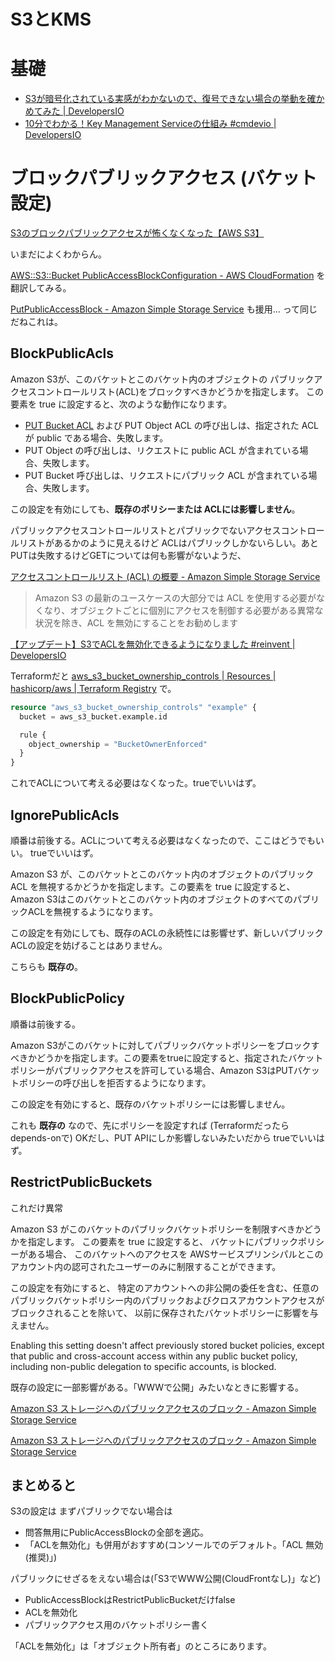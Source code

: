 # S3とKMS

# 基礎

* [S3が暗号化されている実感がわかないので、復号できない場合の挙動を確かめてみた | DevelopersIO](https://dev.classmethod.jp/articles/behavior-when-s3-cannot-be-decrypted/)
* [10分でわかる！Key Management Serviceの仕組み #cmdevio | DevelopersIO](https://dev.classmethod.jp/articles/10minutes-kms/)


# ブロックパブリックアクセス (バケット設定)

[S3のブロックパブリックアクセスが怖くなくなった【AWS S3】](https://zenn.dev/ymasutani/articles/019959e7c990b1)

いまだによくわからん。

[AWS::S3::Bucket PublicAccessBlockConfiguration - AWS CloudFormation](https://docs.aws.amazon.com/ja_jp/AWSCloudFormation/latest/UserGuide/aws-properties-s3-bucket-publicaccessblockconfiguration.html) を翻訳してみる。

[PutPublicAccessBlock - Amazon Simple Storage Service](https://docs.aws.amazon.com/AmazonS3/latest/API/API_PutPublicAccessBlock.html) も援用... って同じだねこれは。


## BlockPublicAcls 

Amazon S3が、このバケットとこのバケット内のオブジェクトの
パブリックアクセスコントロールリスト(ACL)をブロックすべきかどうかを指定します。
この要素を true に設定すると、次のような動作になります。

- [PUT Bucket ACL](https://docs.aws.amazon.com/ja_jp/AmazonS3/latest/API/API_PutBucketAcl.html) および PUT Object ACL の呼び出しは、指定された ACL が public である場合、失敗します。
- PUT Object の呼び出しは、リクエストに public ACL が含まれている場合、失敗します。
- PUT Bucket 呼び出しは、リクエストにパブリック ACL が含まれている場合、失敗します。

この設定を有効にしても、**既存のポリシーまたは ACLには影響しません**。

パブリックアクセスコントロールリストとパブリックでないアクセスコントロールリストがあるかのように見えるけど
ACLはパブリックしかないらしい。あとPUTは失敗するけどGETについては何も影響がないようだ、

[アクセスコントロールリスト (ACL) の概要 - Amazon Simple Storage Service](https://docs.aws.amazon.com/ja_jp/AmazonS3/latest/userguide/acl-overview.html)

> Amazon S3 の最新のユースケースの大部分では ACL を使用する必要がなくなり、オブジェクトごとに個別にアクセスを制御する必要がある異常な状況を除き、ACL を無効にすることをお勧めします

[【アップデート】S3でACLを無効化できるようになりました #reinvent | DevelopersIO](https://dev.classmethod.jp/articles/s3-bucket-owner-enforced/)


Terraformだと [aws_s3_bucket_ownership_controls | Resources | hashicorp/aws | Terraform Registry](https://registry.terraform.io/providers/hashicorp/aws/latest/docs/resources/s3_bucket_ownership_controls) で。

```terraform
resource "aws_s3_bucket_ownership_controls" "example" {
  bucket = aws_s3_bucket.example.id

  rule {
    object_ownership = "BucketOwnerEnforced"
  }
}
````

これでACLについて考える必要はなくなった。trueでいいはず。


## IgnorePublicAcls

順番は前後する。ACLについて考える必要はなくなったので、ここはどうでもいい。
trueでいいはず。

Amazon S3 が、このバケットとこのバケット内のオブジェクトのパブリック ACL を無視するかどうかを指定します。この要素を true に設定すると、Amazon S3はこのバケットとこのバケット内のオブジェクトのすべてのパブリックACLを無視するようになります。

この設定を有効にしても、既存のACLの永続性には影響せず、新しいパブリックACLの設定を妨げることはありません。

こちらも **既存の**。


## BlockPublicPolicy

順番は前後する。

Amazon S3がこのバケットに対してパブリックバケットポリシーをブロックすべきかどうかを指定します。この要素をtrueに設定すると、指定されたバケットポリシーがパブリックアクセスを許可している場合、Amazon S3はPUTバケットポリシーの呼び出しを拒否するようになります。

この設定を有効にすると、既存のバケットポリシーには影響しません。

これも **既存の** なので、先にポリシーを設定すれば (Terraformだったらdepends-onで)
OKだし、PUT APIにしか影響しないみたいだから trueでいいはず。


## RestrictPublicBuckets

これだけ異常

Amazon S3 がこのバケットのパブリックバケットポリシーを制限すべきかどうかを指定します。
この要素を true に設定すると、
バケットにパブリックポリシーがある場合、
このバケットへのアクセスを
AWSサービスプリンシパルとこのアカウント内の認可されたユーザーのみに制限することができます。

この設定を有効にすると、
特定のアカウントへの非公開の委任を含む、任意のパブリックバケットポリシー内のパブリックおよびクロスアカウントアクセスがブロックされることを除いて、
以前に保存されたバケットポリシーに影響を与えません。

Enabling this setting doesn't affect 
previously stored bucket policies,
except that
public and cross-account access 
within any public bucket policy,
including non-public delegation to specific accounts, is blocked.


既存の設定に一部影響がある。「WWWで公開」みたいなときに影響する。


[Amazon S3 ストレージへのパブリックアクセスのブロック - Amazon Simple Storage Service](https://docs.aws.amazon.com/ja_jp/AmazonS3/latest/userguide/access-control-block-public-access.html)

[Amazon S3 ストレージへのパブリックアクセスのブロック - Amazon Simple Storage Service](https://docs.aws.amazon.com/ja_jp/AmazonS3/latest/userguide/access-control-block-public-access.html#access-control-block-public-access-policy-status)


## まとめると

S3の設定は
まずパブリックでない場合は
- 問答無用にPublicAccessBlockの全部を適応。
- 「ACLを無効化」も併用がおすすめ(コンソールでのデフォルト。「ACL 無効 (推奨)」)


パブリックにせざるをえない場合は(「S3でWWW公開(CloudFrontなし)」など)
- PublicAccessBlockはRestrictPublicBucketだけfalse
- ACLを無効化
- パブリックアクセス用のバケットポリシー書く

「ACLを無効化」は「オブジェクト所有者」のところにあります。
